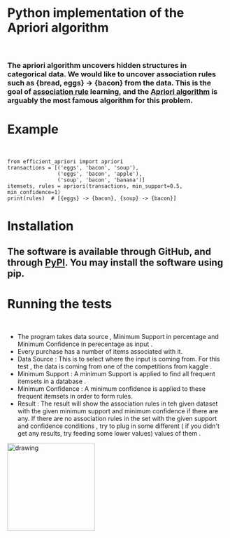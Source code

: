 # Python implementation of the Apriori algorithm 
<br />

### The apriori algorithm uncovers hidden structures in categorical data. We would like to uncover association rules such as {bread, eggs} -> {bacon} from the data. This is the goal of [association rule](https://en.wikipedia.org/wiki/Association_rule_learning) learning, and the [Apriori algorithm](https://machinelearningknowledge.ai/best-explanation-of-apriori-algorithm-for-association-rule-mining/) is arguably the most famous algorithm for this problem.


# Example 

<br />

```
from efficient_apriori import apriori
transactions = [('eggs', 'bacon', 'soup'),
                ('eggs', 'bacon', 'apple'),
                ('soup', 'bacon', 'banana')]
itemsets, rules = apriori(transactions, min_support=0.5, min_confidence=1)
print(rules)  # [{eggs} -> {bacon}, {soup} -> {bacon}]

```

# Installation 

## The software is available through GitHub, and through [PyPI](https://pypi.org/project/efficient-apriori/). You may install the software using pip.

# Running the tests
<br />

* The program takes data source , Minimum Support in percentage and Minimum Confidence in perecentage as input .
* Every purchase has a number of items associated with it. 
* Data Source : This is to select where the input is coming from. For this test , the data is coming from one of the competitions from kaggle .
* Minimum Support : A minimum Support is applied to find all frequent itemsets in a database .
* Minimum Confidence : A minimum confidence is applied to these frequent itemsets in order to form rules. 
* Result : The result will show the association rules in teh given dataset with the given minimum support and minimum confidence if there are any. If there are no association rules in the set with the given support and confidence conditions , try to plug in some different ( if  you didn't get any results, try feeding some lower values) values of them .

<img src="images/donut_chart.jpg" alt="drawing" width="200"/>
